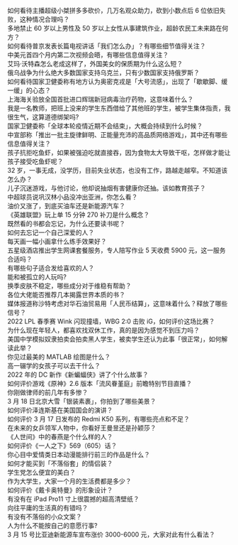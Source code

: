 如何看待主播超级小桀拼多多砍价，几万名观众助力，砍到小数点后  6 位依旧失败，这种情况合理吗？  
多地禁止 60 岁以上男性及 50 岁以上女性从事建筑作业，超龄农民工未来路在何方？  
如何看待普京发表长篇电视讲话「我们怎么办」？有哪些细节值得关注？  
中美元首四个月内第二次视频会晤，有哪些信息值得关注？  
艾玛·沃特森怎么老成这样了，外国美女的保质期为什么这么短？  
俄乌战争为什么绝大多数国家支持乌克兰，只有少数国家支持俄罗斯？  
如何看待国家卫健委称有地方认为奥密克戎是「大号流感」，出现了「歇歇脚、缓一缓」的心态？  
上海海关验放全国首批进口辉瑞新冠病毒治疗药物，这意味着什么？  
我是一名教师，把班上没来的学生东西借给了其他班的学生，被学生集体指责，我很生气，这算道德绑架吗?  
国家卫健委称「全球本轮疫情近期不会结束」，大概会持续到什么时候？  
中宣部称「推出一批主旋律鲜明、正能量充沛的高品质网络游戏」，其中还有哪些信息值得关注？  
孩子抗拒吃鱼虾，如果被强迫吃就直接吞，因为食物太大导致干呕，怎样做才能让孩子接受吃鱼虾呢？  
32 岁，一事无成，没学历，目前失业状态，也没有工作，路越走越窄。不知道该怎么办？  
儿子沉迷游戏，与他讨论，他却说抽烟有害健康你还抽。该如教育孩子？  
中超球员说巩汉林小品没冲出亚洲，你怎么看？  
油价又涨了，到底买油车还是新能源汽车？  
《英雄联盟》玩上单 15 分钟 270 补刀是什么概念？  
既然看的书都会忘记，为什么还要读书呢？  
如何去忘记一个自己深爱的人？  
每天画一幅小画拿什么练手效果好？  
五星级酒店推出学生网课套餐服务，专人陪写作业 5 天收费 5900 元，这一服务合适吗？  
有哪些句子适合发给喜欢的人？  
能和被孤立的人玩吗?  
换季皮肤不稳定，哪些成分对于维稳有帮助？  
各位大佬能否推荐几本揭露世界本质的书？  
媒体报道称沙特考虑对华石油贸易用「人民币结算」，这意味着什么？释放了哪些信号？  
2022 LPL 春季赛 Wink 闪现撞墙，WBG 2:0 击败 iG，如何评价这场比赛？  
为什么现在年轻人，都喜欢找双休工作，真的是因为感觉不到压力吗？  
美国中学模拟奴隶拍卖会拍卖黑人学生，被卖学生还认为此事「很正常」，如何解读此举？  
你见过最美的 MATLAB 绘图是什么？  
高一辍学的女孩子可以去干什么？  
2022 年的 DC 新作《新蝙蝠侠》讲了个什么故事？  
如何评价游戏《原神》2.6 版本「流风眷堇庭」前瞻特别节目直播？  
你刚做律师的前几年有多惨？  
3 月 18 日北京大雪「银装素裹」，你拍到了哪些美景？  
如何评价泽连斯基在美国国会的演讲？  
如何评价 3 月 17 日发布的 Redmi K50 系列，有哪些亮点和不足？  
在未来的女乒领军人物中，你看好王曼昱还是孙颖莎？  
《人世间》中的春燕是个什么样的人？  
如何评价《一人之下》569（605）话？  
你心目中爱情类日本动漫能排行前三的作品是什么？  
如何才能买到「不落俗套」的情侣装？  
学生党怎么便宜的美白？  
作为大学生，大家一个月的生活费都是多少？  
如何评价《戴卡奥特曼》的形象设计？  
有没有在 iPad Pro11 寸上很震撼的超高清壁纸？  
向往平庸的生活真的有错吗？  
有没有不落俗的小众文案？  
人为什么不能按自己的意愿行事?  
3 月 15 号比亚迪新能源车宣布涨价 3000-6000 元，大家对此有什么看法？  

